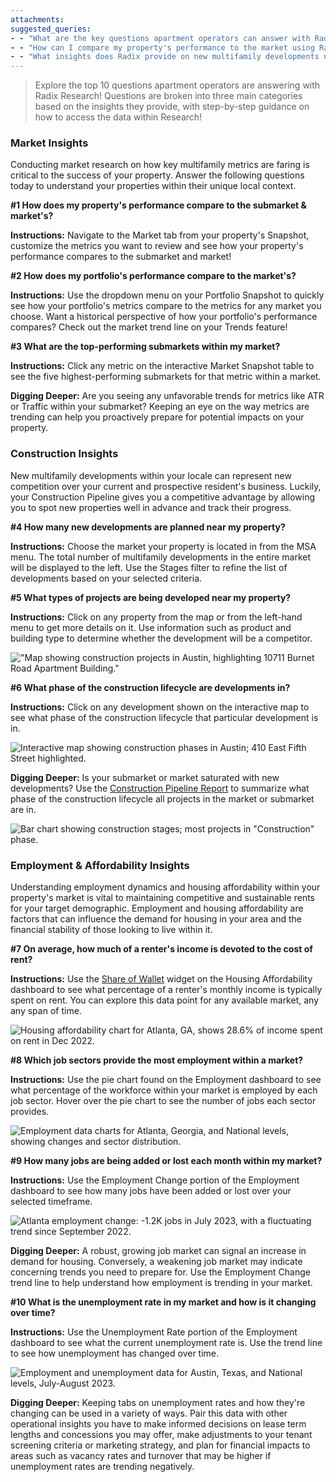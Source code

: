 ```yaml
---
attachments: 
suggested_queries:
- - "What are the key questions apartment operators can answer with Radix Research?"
- - "How can I compare my property's performance to the market using Radix?"
- - "What insights does Radix provide on new multifamily developments near my property?"
---
```

> Explore the top 10 questions apartment operators are answering with Radix Research! Questions are broken into three main categories based on the insights they provide, with step-by-step guidance on how to access the data within Research!

### Market Insights

Conducting market research on how key multifamily metrics are faring is critical to the success of your property. Answer the following questions today to understand your properties within their unique local context.

**#1 How does my property's performance compare to the submarket & market's?**

**Instructions:** Navigate to the Market tab from your property's Snapshot, customize the metrics you want to review and see how your property's performance compares to the submarket and market!

**#2 How does my portfolio's performance compare to the market's?**

**Instructions:** Use the dropdown menu on your Portfolio Snapshot to quickly see how your portfolio's metrics compare to the metrics for any market you choose. Want a historical perspective of how your portfolio's performance compares? Check out the market trend line on your Trends feature!

**#3 What are the top-performing submarkets within my market?**

**Instructions:** Click any metric on the interactive Market Snapshot table to see the five highest-performing submarkets for that metric within a market.

**Digging Deeper:** Are you seeing any unfavorable trends for metrics like ATR or Traffic within your submarket? Keeping an eye on the way metrics are trending can help you proactively prepare for potential impacts on your property.

### Construction Insights

New multifamily developments within your locale can represent new competition over your current and prospective resident's business. Luckily, your Construction Pipeline gives you a competitive advantage by allowing you to spot new properties well in advance and track their progress.

**#4 How many new developments are planned near my property?**

**Instructions:** Choose the market your property is located in from the MSA menu. The total number of multifamily developments in the entire market will be displayed to the left. Use the Stages filter to refine the list of developments based on your selected criteria.

**#5 What types of projects are being developed near my property?**

**Instructions:** Click on any property from the map or from the left-hand menu to get more details on it. Use information such as product and building type to determine whether the development will be a competitor.

!["Map showing construction projects in Austin, highlighting 10711 Burnet Road Apartment Building."](attachments/19328829504013.png)

**#6 What phase of the construction lifecycle are developments in?**

**Instructions:** Click on any development shown on the interactive map to see what phase of the construction lifecycle that particular development is in.

![Interactive map showing construction phases in Austin; 410 East Fifth Street highlighted.](attachments/19329971139469.png)

**Digging Deeper:** Is your submarket or market saturated with new developments? Use the [Construction Pipeline Report](https://help.radix.com/hc/en-us/articles/16508089274253) to summarize what phase of the construction lifecycle all projects in the market or submarket are in.

![Bar chart showing construction stages; most projects in "Construction" phase.](attachments/19330239322381.png)

### Employment & Affordability Insights

Understanding employment dynamics and housing affordability within your property's market is vital to maintaining competitive and sustainable rents for your target demographic. Employment and housing affordability are factors that can influence the demand for housing in your area and the financial stability of those looking to live within it.

**#7 On average, how much of a renter's income is devoted to the cost of rent?**

**Instructions:** Use the [Share of Wallet](https://help.radix.com/hc/en-us/articles/16513190010893) widget on the Housing Affordability dashboard to see what percentage of a renter's monthly income is typically spent on rent. You can explore this data point for any available market, any any span of time.

![Housing affordability chart for Atlanta, GA, shows 28.6% of income spent on rent in Dec 2022.](attachments/19330814508557.png)

**#8 Which job sectors provide the most employment within a market?**

**Instructions:** Use the pie chart found on the Employment dashboard to see what percentage of the workforce within your market is employed by each job sector. Hover over the pie chart to see the number of jobs each sector provides.

![Employment data charts for Atlanta, Georgia, and National levels, showing changes and sector distribution.](attachments/19331066356493.png)

**#9 How many jobs are being added or lost each month within my market?**

**Instructions:** Use the Employment Change portion of the Employment dashboard to see how many jobs have been added or lost over your selected timeframe.

![Atlanta employment change: -1.2K jobs in July 2023, with a fluctuating trend since September 2022.](attachments/19331708430733.png)

**Digging Deeper:** A robust, growing job market can signal an increase in demand for housing. Conversely, a weakening job market may indicate concerning trends you need to prepare for. Use the Employment Change trend line to help understand how employment is trending in your market.

**#10 What is the unemployment rate in my market and how is it changing over time?**

**Instructions:** Use the Unemployment Rate portion of the Employment dashboard to see what the current unemployment rate is. Use the trend line to see how unemployment has changed over time.

![Employment and unemployment data for Austin, Texas, and National levels, July-August 2023.](attachments/19331890066701.png)

**Digging Deeper:** Keeping tabs on unemployment rates and how they're changing can be used in a variety of ways. Pair this data with other operational insights you have to make informed decisions on lease term lengths and concessions you may offer, make adjustments to your tenant screening criteria or marketing strategy, and plan for financial impacts to areas such as vacancy rates and turnover that may be higher if unemployment rates are trending negatively.